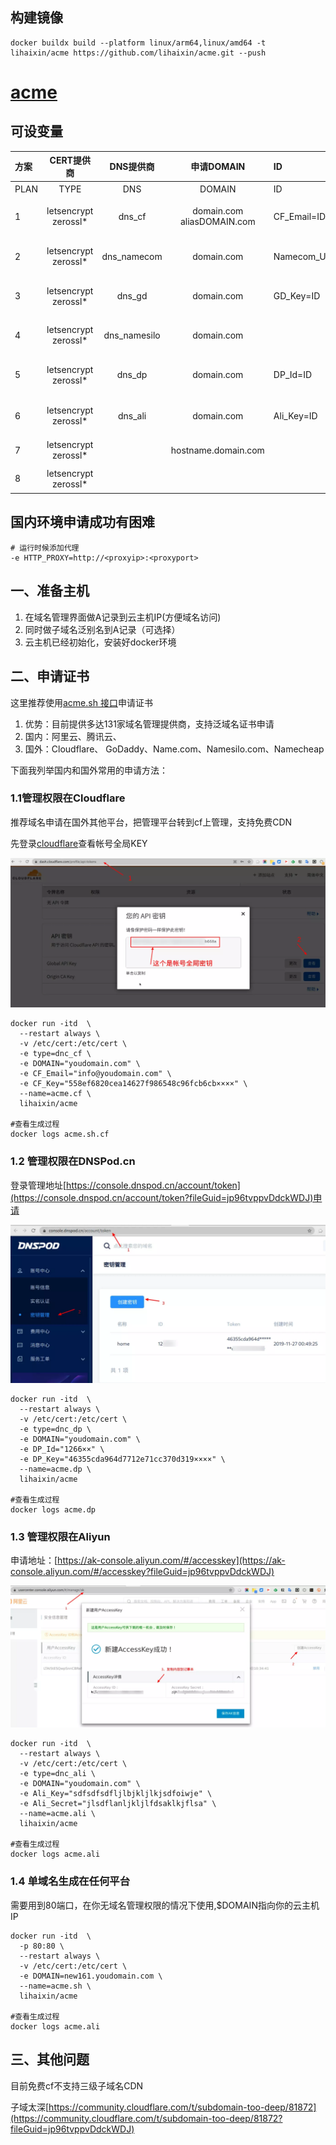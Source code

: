 ## 构建镜像


```
docker buildx build --platform linux/arm64,linux/amd64 -t lihaixin/acme https://github.com/lihaixin/acme.git --push

```
# [acme](https://github.com/acmesh-official/acme.sh)

## 可设变量

|方案|CERT提供商|DNS提供商|申请DOMAIN|ID|KEY|备注|
|:----|:----:|:----:|:----:|:----|:----|:----|
|PLAN|TYPE|DNS|DOMAIN|ID|KEY|备注|
|1|letsencrypt  zerossl*|dns_cf|domain.com  aliasDOMAIN.com|CF_Email=ID|CF_Key=KEY|申请cloudflare.com泛域名证书|
|2|letsencrypt  zerossl*|dns_namecom|domain.com|Namecom_Username=ID|Namecom_Token=KEY|申请Name.com泛域名证书|
|3|letsencrypt  zerossl*|dns_gd|domain.com|GD_Key=ID|GD_Secret=KEY|申请GoDaddy.com泛域名证书|
|4|letsencrypt  zerossl*|dns_namesilo|domain.com||Namesilo_Key=KEY|申请Namesilo.com泛域名证书|
|5|letsencrypt  zerossl*|dns_dp|domain.com|DP_Id=ID|DP_Key=KEY|申请DNSPod.cn泛域名证书|
|6|letsencrypt  zerossl*|dns_ali|domain.com|Ali_Key=ID|Ali_Secret=KEY|申请Aliyun.com泛域名证书|
|7|letsencrypt  zerossl*||hostname.domain.com|||申请任何平台单域名证书|
|8|letsencrypt  zerossl*|||||登陆终端自定义申请证书|

## 国内环境申请成功有困难
```
# 运行时候添加代理
-e HTTP_PROXY=http://<proxyip>:<proxyport>
```



## 一、准备主机

1. 在域名管理界面做A记录到云主机IP(方便域名访问)
2. 同时做子域名泛别名到A记录（可选择）
3. 云主机已经初始化，安装好docker环境
## 二、申请证书

这里推荐使用[acme.sh 接口](https://github.com/acmesh-official/acme.sh/wiki/dnsapi)申请证书

1. 优势：目前提供多达131家域名管理提供商，支持泛域名证书申请
2. 国内：阿里云、腾讯云、
3. 国外：Cloudflare、 GoDaddy、Name.com、Namesilo.com、Namecheap

下面我列举国内和国外常用的申请方法：

### 1.1管理权限在Cloudflare

推荐域名申请在国外其他平台，把管理平台转到cf上管理，支持免费CDN

先登录[cloudflare](https://dash.cloudflare.com/profile/api-tokens?fileGuid=jp96tvppvDdckWDJ)查看帐号全局KEY

![图片](https://raw.githubusercontent.com/lihaixin/acme/main/cf.png)

```shell
docker run -itd  \
  --restart always \
  -v /etc/cert:/etc/cert \
  -e type=dnc_cf \
  -e DOMAIN="youdomain.com" \
  -e CF_Email="info@youdomain.com" \
  -e CF_Key="558ef6820cea14627f986548c96fcb6cb××××" \
  --name=acme.cf \
  lihaixin/acme
 
#查看生成过程 
docker logs acme.sh.cf
```
### 1.2 管理权限在DNSPod.cn

登录管理地址[https://console.dnspod.cn/account/token](https://console.dnspod.cn/account/token?fileGuid=jp96tvppvDdckWDJ)申请

![图片](https://raw.githubusercontent.com/lihaixin/acme/main/dp.png)

```plain
docker run -itd  \
  --restart always \
  -v /etc/cert:/etc/cert \
  -e type=dnc_dp \
  -e DOMAIN="youdomain.com" \
  -e DP_Id="1266××" \
  -e DP_Key="46355cda964d7712e71cc370d319××××" \
  --name=acme.dp \
  lihaixin/acme
  
#查看生成过程  
docker logs acme.dp
```
### 1.3 管理权限在Aliyun

申请地址：[https://ak-console.aliyun.com/#/accesskey](https://ak-console.aliyun.com/#/accesskey?fileGuid=jp96tvppvDdckWDJ)

![图片](https://raw.githubusercontent.com/lihaixin/acme/main/ali.png)

```plain
docker run -itd  \
  --restart always \
  -v /etc/cert:/etc/cert \
  -e type=dnc_ali \
  -e DOMAIN="youdomain.com" \
  -e Ali_Key="sdfsdfsdfljlbjkljlkjsdfoiwje" \
  -e Ali_Secret="jlsdflanljkljlfdsaklkjflsa" \
  --name=acme.ali \
  lihaixin/acme
  
#查看生成过程  
docker logs acme.ali
```
### 1.4 单域名生成在任何平台

需要用到80端口，在你无域名管理权限的情况下使用,$DOMAIN指向你的云主机IP

```shell
docker run -itd  \
  -p 80:80 \
  --restart always \
  -v /etc/cert:/etc/cert \
  -e DOMAIN=new161.youdomain.com \
  --name=acme.sh \
  lihaixin/acme
  
#查看生成过程 
docker logs acme.ali
```
## 三、其他问题

目前免费cf不支持三级子域名CDN

子域太深[https://community.cloudflare.com/t/subdomain-too-deep/81872](https://community.cloudflare.com/t/subdomain-too-deep/81872?fileGuid=jp96tvppvDdckWDJ)
